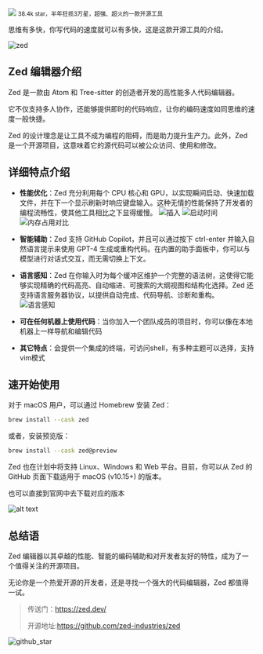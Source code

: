 <img src="/assets/image/240626-zed-1.png">
<small>38.4k star，半年狂揽3万星，超强、超火的一款开源工具</small>

思维有多快，你写代码的速度就可以有多快，这是这款开源工具的介绍。

![zed](/assets/image/240626-zed-2.png)

## Zed 编辑器介绍

Zed 是一款由 Atom 和 Tree-sitter 的创造者开发的高性能多人代码编辑器。

它不仅支持多人协作，还能够提供即时的代码响应，让你的编码速度如同思维的速度一般快捷。

Zed 的设计理念是让工具不成为编程的阻碍，而是助力提升生产力。此外，Zed 是一个开源项目，这意味着它的源代码可以被公众访问、使用和修改。

## 详细特点介绍 

- **性能优化**：Zed 充分利用每个 CPU 核心和 GPU，以实现瞬间启动、快速加载文件，并在下一个显示刷新时响应键盘输入。这种无情的性能保持了开发者的编程流畅性，使其他工具相比之下显得缓慢。
![插入](/assets/image/240626-zed-3.png)
![启动时间](/assets/image/240626-zed-4.png)
![内存占用对比](/assets/image/240626-zed-5.png)
- **智能辅助**：Zed 支持 GitHub Copilot，并且可以通过按下 ctrl-enter 并输入自然语言提示来使用 GPT-4 生成或重构代码。在内置的助手面板中，你可以与模型进行对话式交互，而无需切换上下文。

- **语言感知**：Zed 在你输入时为每个缓冲区维护一个完整的语法树，这使得它能够实现精确的代码高亮、自动缩进、可搜索的大纲视图和结构化选择。Zed 还支持语言服务器协议，以提供自动完成、代码导航、诊断和重构。
![语言感知](/assets/image/240626-zed-6.png)

- **可在任何机器上使用代码**：当你加入一个团队成员的项目时，你可以像在本地机器上一样导航和编辑代码

- **其它特点**：会提供一个集成的终端，可访问shell，有多种主题可以选择，支持vim模式
  
## 速开始使用

对于 macOS 用户，可以通过 Homebrew 安装 Zed：

```bash
brew install --cask zed
```

或者，安装预览版：

```bash
brew install --cask zed@preview
```

Zed 也在计划中将支持 Linux、Windows 和 Web 平台。目前，你可以从 Zed 的 GitHub 页面下载适用于 macOS (v10.15+) 的版本。

也可以直接到官网中去下载对应的版本

![alt text](/assets/image/240626-zed-1.png)


## 总结语

Zed 编辑器以其卓越的性能、智能的编码辅助和对开发者友好的特性，成为了一个值得关注的开源项目。

无论你是一个热爱开源的开发者，还是寻找一个强大的代码编辑器，Zed 都值得一试。



>传送门：https://zed.dev/
>
>开源地址:https://github.com/zed-industries/zed


![github_star](/assets/image/240626-zed.png)